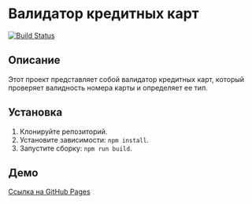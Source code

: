 # Валидатор кредитных карт

[![Build Status](https://ci.appveyor.com/api/projects/status/new-3?svg=true)](https://ci.appveyor.com/project/marilova19052003/new---3)

## Описание

Этот проект представляет собой валидатор кредитных карт, который проверяет валидность номера карты и определяет ее тип.

## Установка

1. Клонируйте репозиторий.
2. Установите зависимости: `npm install`.
3. Запустите сборку: `npm run build`.

## Демо

[Ссылка на GitHub Pages](https://marilova19052003.github.io/new---3/)
